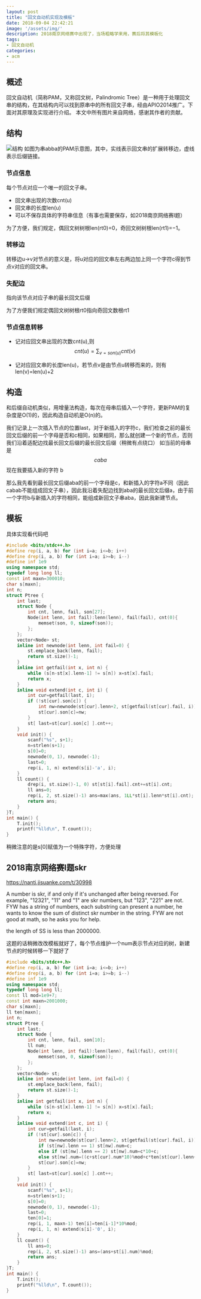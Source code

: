 ```yaml
---
layout: post
title: "回文自动机实现及模板"
date: 2018-09-04 22:42:21
image: '/assets/img/'
description: 2018南京网络赛中出现了，当场粗略学来用，赛后将其模板化
tags:
- 回文自动机
categories:
- acm
---
```

## 概述
回文自动机（简称PAM，又称回文树，Palindromic Tree）是一种用于处理回文串的结构，在其结构内可以找到原串中的所有回文子串，经由APIO2014推广。下面对其原理及实现进行介绍。
本文中所有图片来自网络，感谢其作者的贡献。

## 结构
![结构](https://ksmeow.moe/wp-content/uploads/2018/06/palind_tree_struct.jpg)
如图为串abba的PAM示意图，其中，实线表示回文串的扩展转移边，虚线表示后缀链接。

### 节点信息
每个节点对应一个唯一的回文子串。

* 回文串出现的次数cnt(u)
* 回文串的长度len(u)
* 可以不保存具体的字符串信息（有事也需要保存，如2018南京网络赛I题）

为了方便，我们规定，偶回文树树根len(rt0)=0，奇回文树树根len(rt1)=−1。


### 转移边
转移边u→v对节点的意义是，将u对应的回文串左右两边加上同一个字符c得到节点v对应的回文串。

### 失配边
指向该节点对应子串的最长回文后缀

为了方便我们规定偶回文树树根rt0指向奇回文数根rt1

### 节点信息转移

* 记对应回文串出现的次数cnt(u),则
$$cnt(u)=\sum _{v=son(u)} {cnt(v)}$$

* 记对应回文串的长度len(u)，若节点v是由节点u转移而来的，则有len(v)=len(u)+2


## 构造
和后缀自动机类似，用增量法构造，每次在母串后插入一个字符，更新PAM的复杂度是O(1)的，因此构造自动机是O(n)的。

我们记录上一次插入节点的位置last，对于新插入的字符c，我们检查之前的最长回文后缀的前一个字母是否和c相同，如果相同，那么就创建一个新的节点，否则我们沿着适配边找最长回文后缀的最长回文后缀（稍微有点绕口）
如当前的母串是 
$$caba$$
现在我要插入新的字符 b

那么我先看到最长回文后缀aba的前一个字母是c，和新插入的字符a不同（因此cabab不能组成回文子串），因此我沿着失配边找到aba的最长回文后缀a，由于前一个字符b与新插入的字符相同，能组成新回文子串aba，因此我新建节点。

## 模板
具体实现看代码吧
```c++
#include <bits/stdc++.h>
#define rep(i, a, b) for (int i=a; i<=b; i++)
#define drep(i, a, b) for (int i=a; i>=b; i--)
#define inf 1e9
using namespace std;
typedef long long ll;
const int maxn=300010;
char s[maxn];
int n;
struct Ptree {
    int last;
    struct Node {
        int cnt, lenn, fail, son[27];
        Node(int lenn, int fail):lenn(lenn), fail(fail), cnt(0){
            memset(son, 0, sizeof(son));
        };
    };
    vector<Node> st;
    inline int newnode(int lenn, int fail=0) {
        st.emplace_back(lenn, fail);
        return st.size()-1;
    }
    inline int getfail(int x, int n) {
        while (s[n-st[x].lenn-1] != s[n]) x=st[x].fail;
        return x;
    }
    inline void extend(int c, int i) {
        int cur=getfail(last, i);
        if (!st[cur].son[c]) {
            int nw=newnode(st[cur].lenn+2, st[getfail(st[cur].fail, i)].son[c]);
            st[cur].son[c]=nw;
        }
        st[ last=st[cur].son[c] ].cnt++;
    }
    void init() {
        scanf("%s", s+1);
        n=strlen(s+1);
        s[0]=0;
        newnode(0, 1), newnode(-1);
        last=0;
        rep(i, 1, n) extend(s[i]-'a', i);
    }
    ll count() {
        drep(i, st.size()-1, 0) st[st[i].fail].cnt+=st[i].cnt;
        ll ans=0;
        rep(i, 2, st.size()-1) ans=max(ans, 1LL*st[i].lenn*st[i].cnt);
        return ans;
    }
}T;
int main() {
    T.init();
    printf("%lld\n", T.count());
}
```
稍微注意的是s[0]赋值为一个特殊字符，方便处理

## 2018南京网络赛I题skr
https://nanti.jisuanke.com/t/30998

A number is skr, if and only if it's unchanged after being reversed. For example, "12321", "11" and "1" are skr numbers, but "123", "221" are not. FYW has a string of numbers, each substring can present a number, he wants to know the sum of distinct skr number in the string. FYW are not good at math, so he asks you for help.

the length of SS is less than 2000000.

这题的话稍微改改模板就好了，每个节点维护一个num表示节点对应的树，新建节点的时候转移一下就好了

```c++
#include <bits/stdc++.h>
#define rep(i, a, b) for (int i=a; i<=b; i++)
#define drep(i, a, b) for (int i=a; i>=b; i--)
#define inf 1e9
using namespace std;
typedef long long ll;
const ll mod=1e9+7;
const int maxn=2001000;
char s[maxn];
ll ten[maxn];
int n;
struct Ptree {
    int last;
    struct Node {
        int cnt, lenn, fail, son[10];
        ll num;
        Node(int lenn, int fail):lenn(lenn), fail(fail), cnt(0){
            memset(son, 0, sizeof(son));
        };
    };
    vector<Node> st;
    inline int newnode(int lenn, int fail=0) {
        st.emplace_back(lenn, fail);
        return st.size()-1;
    }
    inline int getfail(int x, int n) {
        while (s[n-st[x].lenn-1] != s[n]) x=st[x].fail;
        return x;
    }
    inline void extend(int c, int i) {
        int cur=getfail(last, i);
        if (!st[cur].son[c]) {
            int nw=newnode(st[cur].lenn+2, st[getfail(st[cur].fail, i)].son[c]);
            if (st[nw].lenn == 1) st[nw].num=c;
            else if (st[nw].lenn == 2) st[nw].num=c*10+c;
            else st[nw].num=((c+st[cur].num*10)%mod+c*ten[st[cur].lenn+1])%mod;
            st[cur].son[c]=nw;
        }
        st[ last=st[cur].son[c] ].cnt++;
    }
    void init() {
        scanf("%s", s+1);
        n=strlen(s+1);
        s[0]=0;
        newnode(0, 1), newnode(-1);
        last=0;
        ten[0]=1;
        rep(i, 1, maxn-1) ten[i]=ten[i-1]*10%mod;
        rep(i, 1, n) extend(s[i]-'0', i);
    }
    ll count() {
        ll ans=0;
        rep(i, 2, st.size()-1) ans=(ans+st[i].num)%mod;
        return ans;
    }
}T;
int main() {
    T.init();
    printf("%lld\n", T.count());
}
```
